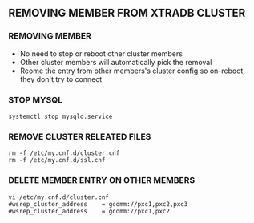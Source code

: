 ## REMOVING MEMBER FROM XTRADB CLUSTER

### REMOVING MEMBER
- No  need to stop or reboot other cluster members
- Other cluster members will automatically pick the removal
- Reome the entry from other members's cluster config so on-reboot, they don't try to connect


### STOP MYSQL
```
systemctl stop mysqld.service
```

### REMOVE CLUSTER RELEATED FILES
```
rm -f /etc/my.cnf.d/cluster.cnf
rm -f /etc/my.cnf.d/ssl.cnf
```

### DELETE MEMBER ENTRY ON OTHER MEMBERS
```
vi /etc/my.cnf.d/cluster.cnf
#wsrep_cluster_address    = gcomm://pxc1,pxc2,pxc3
#wsrep_cluster_address    = gcomm://pxc1,pxc2
```

